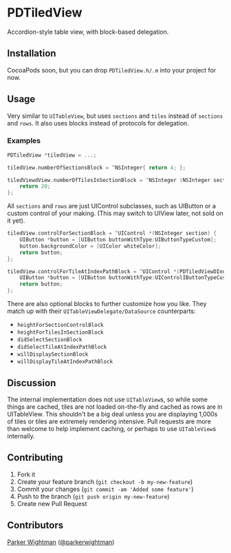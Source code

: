 PDTiledView
===========

Accordion-style table view, with block-based delegation.

## Installation

CocoaPods soon, but you can drop `PDTiledView.h/.m` into your project for now.

## Usage

Very similar to `UITableView`, but uses `sections` and `tiles` instead of `sections` and `rows`. It also uses blocks instead of protocols for delegation.

### Examples

```objective-c
PDTiledView *tiledView = ...;

tiledView.numberOfSectionsBlock = ^NSInteger{ return 4; };

tiledViewdView.numberOfTilesInSectionBlock = ^NSInteger (NSInteger section) { 
    return 20; 
};
```

All `sections` and `rows` are just UIControl subclasses, such as UIButton or a custom control of your making. (This may switch to UIView later, not sold on it yet).

```objective-c
tiledView.controlForSectionBlock = ^UIControl *(NSInteger section) {
    UIButton *button = [UIButton buttonWithType:UIButtonTypeCustom];
    button.backgroundColor = [UIColor whiteColor];
    return button;
};

tiledView.controlForTileAtIndexPathBlock = ^UIControl *(PDTiledViewDIndexPath indexPath) {
    UIButton *button = [UIButton buttonWithType:UIControlIButtonTypeCustom];
    return button;
};
```

There are also optional blocks to further customize how you like. They match up with their `UITableViewDelegate/DataSource` counterparts:

* `heightForSectionControlBlock`
* `heightForTilesInSectionBlock`
* `didSelectSectionBlock`
* `didSelectTileAtIndexPathBlock`
* `willDisplaySectionBlock`
* `willDisplayTileAtIndexPathBlock`

## Discussion

The internal implementation does not use `UITableView`s, so while some things are cached, tiles are not loaded on-the-fly and cached as rows are in UITableView. This shouldn't be a big deal unless you are displaying 1,000s of tiles or tiles are extremely rendering intensive. Pull requests are more than welcome to help implement caching, or perhaps to use `UITableView`s internally.

## Contributing

1. Fork it
2. Create your feature branch (`git checkout -b my-new-feature`)
3. Commit your changes (`git commit -am 'Added some feature'`)
4. Push to the branch (`git push origin my-new-feature`)
5. Create new Pull Request

## Contributors

[Parker Wightman](https://github.com/pwightman) ([@parkerwightman](http://twitter.com/parkerwightman))
